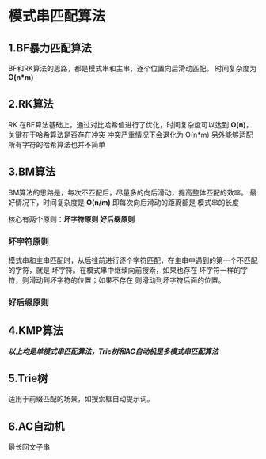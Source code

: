 # 模式串匹配算法

## 1.BF暴力匹配算法  

BF和RK算法的思路，都是模式串和主串，逐个位置向后滑动匹配。
时间复杂度为 **O(n\*m)**

## 2.RK算法

RK 在BF算法基础上，通过对比哈希值进行了优化，时间复杂度可以达到 **O(n)**，关键在于哈希算法是否存在冲突 冲突严重情况下会退化为 O(n*m)
另外能够适配所有字符的哈希算法也并不简单

## 3.BM算法 

BM算法的思路是，每次不匹配后，尽量多的向后滑动，提高整体匹配的效率。
最好情况下，时间复杂度是 **O(n/m)**  即每次向后滑动的距离都是 模式串的长度

核心有两个原则：**坏字符原则 好后缀原则**

### 坏字符原则
模式串和主串匹配时，从后往前进行逐个字符匹配，在主串中遇到的第一个不匹配的字符，就是 坏字符。在模式串中继续向前搜索，如果也存在
坏字符一样的字符，则滑动到坏字符的位置；如果不存在 则滑动到坏字符后面的位置。

### 好后缀原则


## 4.KMP算法





**_以上均是单模式串匹配算法，Trie树和AC自动机是多模式串匹配算法_**


## 5.Trie树

适用于前缀匹配的场景，如搜索框自动提示词。



## 6.AC自动机



最长回文子串